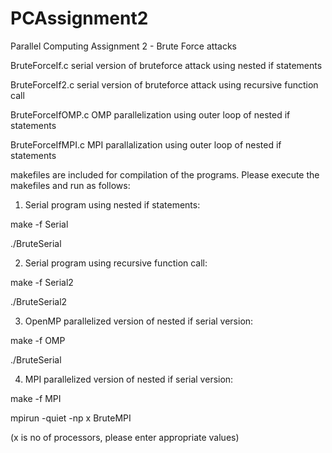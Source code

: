 # PCAssignment2
Parallel Computing Assignment 2 - Brute Force attacks

BruteForceIf.c  serial version of bruteforce attack using nested if statements

BruteForceIf2.c serial version of bruteforce attack using recursive function call

BruteForceIfOMP.c  OMP parallelization using outer loop of nested if statements

BruteForceIfMPI.c  MPI parallalization using outer loop of nested if statements


makefiles are included for compilation of the programs. 
Please execute the makefiles and run as follows:


1. Serial program using nested if statements:

make -f Serial

./BruteSerial



2. Serial program using recursive function call:

make -f Serial2

./BruteSerial2


3. OpenMP parallelized version of nested if serial version:

make -f OMP

./BruteSerial


4. MPI parallelized version of nested if serial version:

make -f MPI

mpirun -quiet -np x BruteMPI

  (x is no of processors, please enter appropriate values)
  


